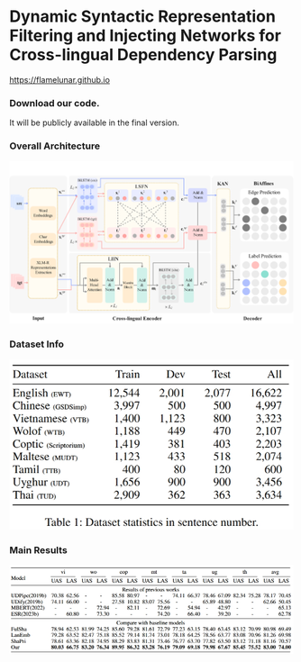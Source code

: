 # **Dynamic Syntactic Representation Filtering and Injecting Networks for Cross-lingual Dependency Parsing**
https://flamelunar.github.io

### Download our code. 
It will be publicly available in the final version.
<!--[code.zip](https://codeload.github.com/noteljj/noteljj.github.io/zip/refs/heads/main)-->


### Overall Architecture
<img src="our%20model.jpg" alt="overall architecture">
<!--# Overall Architecture. ![overall architecture](https://github.com/noteljj/noteljj.github.io/blob/main/our%20model.jpg)-->

### Dataset Info
<img src="dataset%20info.png" alt="dataset">
<!--Dataset Info. ![dataset](https://github.com/noteljj/noteljj.github.io/blob/main/dataset%20info.png)-->

### Main Results
<img src="main%20results.png" alt="main results">
<!--Main Results. ![main results](https://github.com/noteljj/noteljj.github.io/blob/main/main%20results.png)-->
